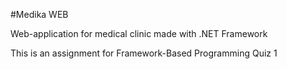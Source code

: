 #Medika WEB

Web-application for medical clinic made with .NET Framework

This is an assignment for Framework-Based Programming Quiz 1
